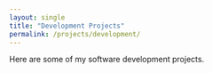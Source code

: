 ```yaml
---
layout: single
title: "Development Projects"
permalink: /projects/development/
---
```


Here are some of my software development projects.
